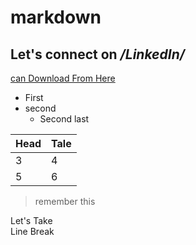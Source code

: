 # markdown

## Let's connect on */LinkedIn/*
[can Download From Here](www.sarkeriresult.com)

- First 
- second 
  - Second last 

Head | Tale
-|-
   3|4
   5|6

> remember this
 

Let's Take <br/> Line Break
